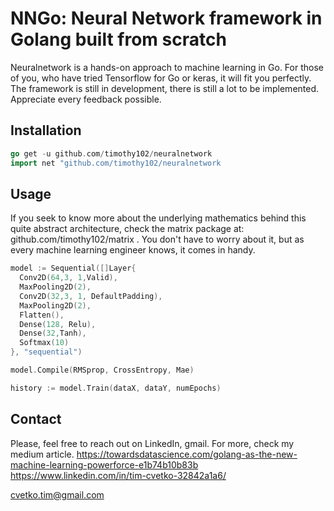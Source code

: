 # NNGo: Neural Network framework in Golang built from scratch

Neuralnetwork is a hands-on approach to machine learning in Go. For those of you, who have tried Tensorflow for Go or keras, it will fit you perfectly. The framework is still in development, there is still a lot to be implemented. Appreciate every feedback possible. 

## Installation
```go
go get -u github.com/timothy102/neuralnetwork
import net "github.com/timothy102/neuralnetwork 

```
## Usage

If you seek to know more about the underlying mathematics behind this quite abstract architecture, check the matrix package at: github.com/timothy102/matrix . 
You don't have to worry about it, but as every machine learning engineer knows, it comes in handy. 

```go
model := Sequential([]Layer{
  Conv2D(64,3, 1,Valid),
  MaxPooling2D(2),
  Conv2D(32,3, 1, DefaultPadding),
  MaxPooling2D(2),
  Flatten(),
  Dense(128, Relu),
  Dense(32,Tanh),
  Softmax(10)
}, "sequential")

model.Compile(RMSprop, CrossEntropy, Mae)

history := model.Train(dataX, dataY, numEpochs)
```

## Contact
Please, feel free to reach out on LinkedIn, gmail.
For more, check my medium article. 
https://towardsdatascience.com/golang-as-the-new-machine-learning-powerforce-e1b74b10b83b
https://www.linkedin.com/in/tim-cvetko-32842a1a6/

cvetko.tim@gmail.com
